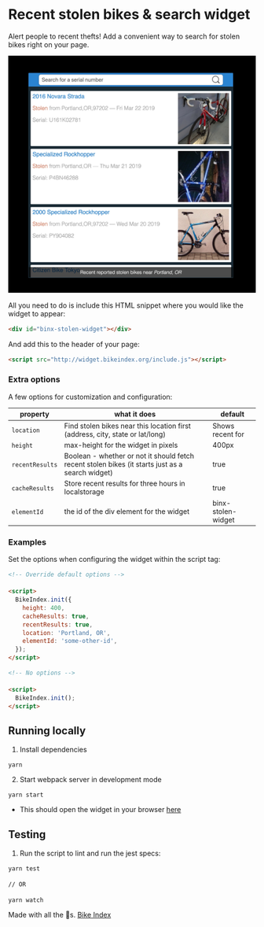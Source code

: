 # Recent stolen bikes & search widget

Alert people to recent thefts! Add a convenient way to search for stolen bikes right on your page.

![Example widget display](screenshot.jpg)

All you need to do is include this HTML snippet where you would like the widget to appear:

```html
<div id="binx-stolen-widget"></div>
```

And add this to the header of your page:

```html
<script src="http://widget.bikeindex.org/include.js"></script>
```

### Extra options

A few options for customization and configuration:

| property | what it does | default |
| -------- | ------------ | ------------- |
| `location` | Find stolen bikes near this location first (address, city, state or lat/long) | Shows recent for  |
| `height` | max-height for the widget in pixels | 400px |
| `recentResults` | Boolean - whether or not it should fetch recent stolen bikes (it starts just as a search widget) | true |
| `cacheResults` | Store recent results for three hours in localstorage | true |
| `elementId` | the id of the div element for the widget | binx-stolen-widget |


### Examples

Set the options when configuring the widget within the script tag:

```html
<!-- Override default options -->

<script>
  BikeIndex.init({
    height: 400,
    cacheResults: true,
    recentResults: true,
    location: 'Portland, OR',
    elementId: 'some-other-id',
  });
</script>
```

```html
<!-- No options -->

<script>
  BikeIndex.init();
</script>
```


## Running locally

1.  Install dependencies

```
yarn
```

2. Start webpack server in development mode

```
yarn start
```
  * This should open the widget in your browser [here](http://localhost:8080/)

## Testing

1. Run the script to lint and run the jest specs:

```
yarn test

// OR

yarn watch
```



Made with all the :doughnut:s. [Bike Index](https://bikeindex.org)